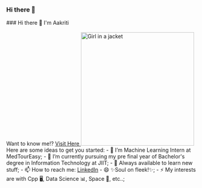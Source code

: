 ### Hi there 👋

<!--
**aakriti1318/aakriti1318** is a ✨ _special_ ✨ repository because its `README.md` (this file) appears on your GitHub profile. --!>
### Hi there 👋 I'm Aakriti
<br>
<br>

Want to know me!? <a href="https://onvws3rx5ks30mz4ndolpq-on.drv.tw/www.Portfolio.com/"> Visit Here </a>

<img src="https://static.vecteezy.com/system/resources/previews/000/229/543/original/vector-young-indian-woman-as-female-developer-profession.jpg" alt="Girl in a jacket" width="300" height="300">

Here are some ideas to get you started:

- 🔭 I’m Machine Learning Intern at MedTourEasy;
- 🌱 I’m currently pursuing my pre final year of Bachelor's degree in Information Technology at JIIT;
- 💬 Always available to learn new stuff;
- 📫 How to reach me: <a href="https://www.linkedin.com/in/aakritiaggarwal13/">LinkedIn</a>
- 😄 ✨Soul on fleek!✨;
- ⚡ My interests are with Cpp 🖥️, Data Science 📊, Space 🚀, etc..;

